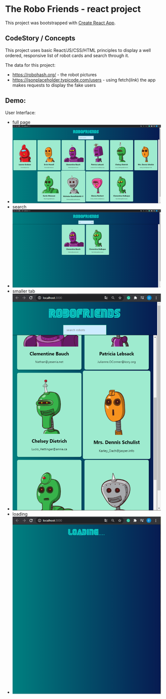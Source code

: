 # The Robo Friends - react project

This project was bootstrapped with [Create React App](https://github.com/facebook/create-react-app).

## CodeStory / Concepts

This project uses basic React/JS/CSS/HTML principles to display a well ordered, responsive list of robot cards and search through it.

The data for this project:
- https://robohash.org/ - the robot pictures
- https://jsonplaceholder.typicode.com/users - using fetch(*link*) the app makes requests to display the fake users

 ## Demo:
  User Interface:
  
  - full page
  - ![](presentation_images/full.png)
  - search
  - ![](presentation_images/search.png)
  - smaller tab
  - ![](presentation_images/crop.png)
  - loading
  - ![](presentation_images/loading.png)
